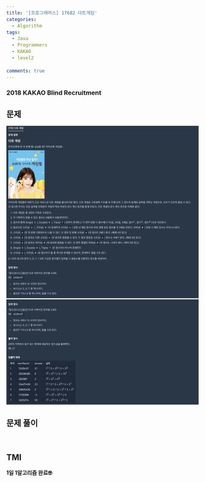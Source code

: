 ```yaml
---
title: '[프로그래머스] 17682 다트게임'
categories:
  - Algorithm
tags:
  - Java
  - Programmers
  - KAKAO
  - level2

comments: true 
---
```

### 2018 KAKAO Blind Recruitment

## 문제
<a href="/assets/images/P17682_1.png"><img src="/assets/images/P17682_1.png"></a>
<a href="/assets/images/P17682_2.png"><img src="/assets/images/P17682_2.png"></a>
 <br/>

## 문제 풀이
<script src="https://gist.github.com/kyeahen/c1fc36117d20e108d641a2cf802fea06.js"></script>
<br/>

## TMI

**1일 1알고리즘 완료🤓**


